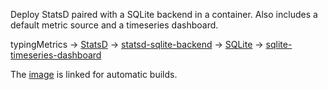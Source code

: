 Deploy StatsD paired with a SQLite backend in a container. Also includes a default metric source and a timeseries dashboard.

typingMetrics -> [StatsD](https://github.com/etsy/statsd) -> [statsd-sqlite-backend](https://github.com/ttogola/statsd-sqlite-backend) -> [SQLite](https://www.sqlite.org/) -> [sqlite-timeseries-dashboard](https://github.com/ttogola/sqlite-timeseries-dashboard)

The [image](https://hub.docker.com/r/tieme/docker-statsd-sqlite/) is linked for automatic builds.
